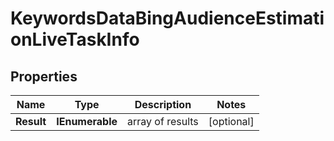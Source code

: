 # KeywordsDataBingAudienceEstimationLiveTaskInfo


## Properties

| Name | Type | Description | Notes |
|------------ | ------------- | ------------- | -------------|
**Result** | **IEnumerable<KeywordsDataBingAudienceEstimationLiveResultInfo>** | array of results |[optional]|